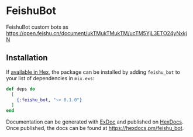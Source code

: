 # FeishuBot

FeishuBot custom bots as https://open.feishu.cn/document/ukTMukTMukTM/ucTM5YjL3ETO24yNxkjN

## Installation

If [available in Hex](https://hex.pm/docs/publish), the package can be installed
by adding `feishu_bot` to your list of dependencies in `mix.exs`:

```elixir
def deps do
  [
    {:feishu_bot, "~> 0.1.0"}
  ]
end
```

Documentation can be generated with [ExDoc](https://github.com/elixir-lang/ex_doc)
and published on [HexDocs](https://hexdocs.pm). Once published, the docs can
be found at <https://hexdocs.pm/feishu_bot>.

